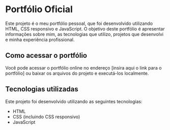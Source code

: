 # Portfólio Oficial

Este projeto é o meu portfólio pessoal, que foi desenvolvido utilizando HTML, CSS responsivo e JavaScript. O objetivo deste portfólio é apresentar informações sobre mim, as tecnologias que utilizo, projetos que desenvolvi e minha experiência profissional.

## Como acessar o portfólio

Você pode acessar o portfólio online no endereço [insira aqui o link para o portfólio] ou baixar os arquivos do projeto e executá-los localmente.

## Tecnologias utilizadas

Este projeto foi desenvolvido utilizando as seguintes tecnologias:

- HTML
- CSS (incluindo CSS responsivo)
- JavaScript 
